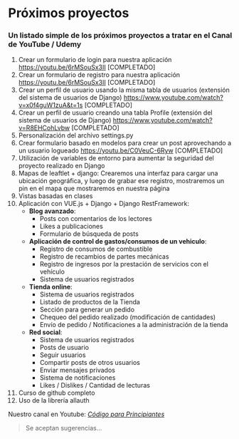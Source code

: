 # Próximos proyectos

### Un listado simple de los próximos proyectos a tratar en el Canal de YouTube / Udemy

1. Crear un formulario de login para nuestra aplicación https://youtu.be/6rMSouSx3II  [COMPLETADO]
2. Crear un formulario de registro para nuestra aplicación https://youtu.be/6rMSouSx3II [COMPLETADO]
3. Crear un perfil de usuario usando la misma tabla de usuarios (extensión del sistema de usuarios de Django) https://www.youtube.com/watch?v=x0f4guW1zuA&t=1s  [COMPLETADO]
4. Crear un perfil de usuario creando una tabla Profile (extensión del sistema de usuarios de Django) https://www.youtube.com/watch?v=R8EHCohLvbw   [COMPLETADO]
4. Personalización del archivo settings.py
4. Crear formulario basado en modelos para crear un post aprovechando a un usuario logueado https://youtu.be/C0VeuC-6Ryw [COMPLETADO]
5. Utilización de variables de entorno para aumentar la seguridad del proyecto realizado en Django
6. Mapas de leaftlet + django: Crearemos una interfaz para cargar una ubicación geográfica, y luego de grabar ese registro, mostraremos un pin en el mapa que mostraremos en nuestra página
7. Vistas basadas en clases
8. Aplicación con VUE.js + Django + Django RestFramework: 
      * **Blog avanzado**:
          * Posts con comentarios de los lectores
          * Likes a publicaciones
          * Formulario de búsqueda de posts      
      * **Aplicación de control de gastos/consumos de un vehiculo**:
          * Registro de consumos de combustible
          * Registro de recambios de partes mecánicas 
          * Registro de ingresos por la prestación de servicios con el vehículo 
          * Sistema de usuarios registrados
      * **Tienda online**:
          * Sistema de usuarios registrados
          * Listado de productos de la Tienda
          * Sección para generar un pedido
          * Chequeo del pedido realizado (modificación de cantidades)
          * Envío de pedido / Notificaciones a la administración de la tienda
      * **Red social**:
          * Sistema de usuarios registrados
          * Posts de usuario
          * Seguir usuarios
          * Compartir posts de otros usuarios
          * Enviar mensajes privados
          * Sistema de notificaciones
          * Likes / Dislikes / Cantidad de lecturas  
9. Curso de github completo
10. Uso de la librería allauth


Nuestro canal en Youtube: *[Código para Principiantes](https://www.youtube.com/channel/UCojloc55DB6zD6zB7-kTWWQ)*

>Se aceptan sugerencias...

